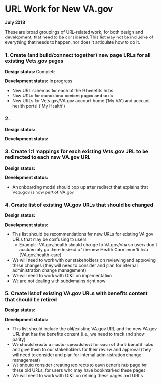 # URL Work for New VA.gov
**July 2018**

These are broad groupings of URL-related work, for both design and development, that need to be considered. This list may not be inclusive of everything that needs to happen, nor does it articulate how to do it.

### 1. Create (and build/connect together) new page URLs for all existing Vets.gov pages

**Design status:** Complete

**Development status:** In progress

- New URL schemas for each of the 9 benefits hubs
- New URLs for standalone content pages and tools
- New URLs for Vets.gov/VA.gov account home ('My VA') and account health portal ('My Health')

### 2. 

**Design status:** 

**Development status:** 


### 3. Create 1:1 mappings for each existing Vets.gov URL to be redirected to each new VA.gov URL

**Design status:** 

**Development status:** 

- An onboarding modal should pop up after redirect that explains that Vets.gov is now part of VA.gov

### 4. Create list of existing VA.gov URLs that should be changed

**Design status:** 

**Development status:**

- This list should be recommendations for new URLs for existing VA.gov URLs that may be confusing to users
  - Example: VA.gov/health should change to VA.gov/vha so users don't accidentaly go there instead of the new Health Care benefit hub (VA.gov/health-care)
- We will need to work with our stakeholders on reviewing and approving these changes (they will need to consider and plan for internal administration change management)
- We will need to work with OI&T on impementation
- We are not dealing with subdomains right now

### 5. Create list of existing VA.gov URLs with benefits content that should be retired

**Design status:** 

**Development status:**

- This list should include the old/existing VA.gov URL and the new VA.gov URL that has the benefits content (i.e., we need to track and show parity)
- We should create a master spreadsheet for each of the 9 benefit hubs and give them to our stakeholders for their review and approval (they will need to consider and plan for internal administration change management)
- We should consider creating redirects to eavh benefit hub page for these old URLs, for users who may have bookmarked these pages
- We will need to work with OI&T on retiring these pages and URLs

